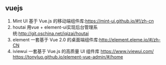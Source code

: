 ## vuejs
1. Mint UI
基于 Vue.js 的移动端组件库:https://mint-ui.github.io/#!/zh-cn
2. houtai
用vue + element-ui实现后台管理系统:http://git.oschina.net/iqizai/houtai
3. element
一套基于 Vue 2.0 的桌面端组件库:http://element.eleme.io/#/zh-CN
4. iviewui
一套基于 Vue.js 的高质量 UI 组件库 https://www.iviewui.com/
https://tonyluo.github.io/element-vue-admin/#/home
